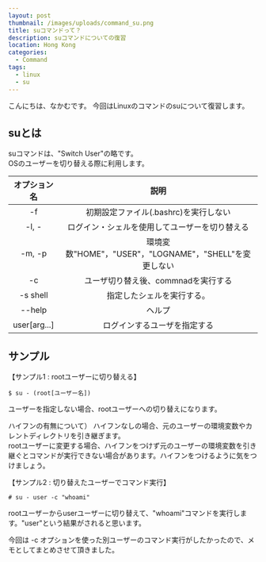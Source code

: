```yaml
---
layout: post
thumbnail: /images/uploads/command_su.png
title: suコマンドって？
description: suコマンドについての復習
location: Hong Kong
categories:
  - Command
tags:
  - linux
  - su
---
```

こんにちは、なかむです。
今回はLinuxのコマンドのsuについて復習します。

## suとは
suコマンドは、"Switch User"の略です。  
OSのユーザーを切り替える際に利用します。


| オプション名 | 説明 | 
|:-:|:-:|
| -f  |  初期設定ファイル(.bashrc)を実行しない |   
|  -l, -  |ログイン・シェルを使用してユーザーを切り替える  |  
| -m, -p |環境変数"HOME"，"USER"，"LOGNAME"，"SHELL"を変更しない |
| -c | ユーザ切り替え後、commnadを実行する |
| -s shell | 指定したシェルを実行する。 |
|--help  | ヘルプ |
|user[arg...]  | ログインするユーザを指定する |


## サンプル
【サンプル1 : rootユーザーに切り替える】
```
$ su - (root[ユーザー名])
```

ユーザーを指定しない場合、rootユーザーへの切り替えになります。

ハイフンの有無について）
ハイフンなしの場合、元のユーザーの環境変数やカレントディレクトリを引き継ぎます。  
rootユーザーに変更する場合、ハイフンをつけず元のユーザーの環境変数を引き継ぐとコマンドが実行できない場合があります。ハイフンをつけるように気をつけましょう。


【サンプル2 : 切り替えたユーザーでコマンド実行】
```
# su - user -c "whoami"
```
rootユーザーからuserユーザーに切り替えて、"whoami"コマンドを実行します。"user"という結果がされると思います。


今回は -c オプションを使った別ユーザーのコマンド実行がしたかったので、メモとしてまとめさせて頂きました。

